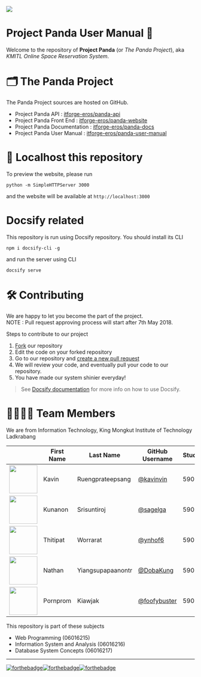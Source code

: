 ![](https://i.imgur.com/uteHb6I.png)
# Project Panda User Manual 🐼

Welcome to the repository of **Project Panda** (or _The Panda Project_), aka _KMITL Online Space Reservation System_.

# 🗂 The Panda Project
The Panda Project sources are hosted on GitHub.

* Project Panda API : [itforge-eros/panda-api](https://github.com/itforge-eros/panda-api)
* Project Panda Front End : [itforge-eros/panda-website](https://github.com/itforge-eros/panda-website)
* Project Panda Documentation : [itforge-eros/panda-docs](https://github.com/itforge-eros/panda-docs)
* Project Panda User Manual : [itforge-eros/panda-user-manual](https://github.com/itforge-eros/panda-user-manual)

# 🚀 Localhost this repository
To preview the website, please run
```
python -m SimpleHTTPServer 3000
```
and the website will be available at `http://localhost:3000`

# Docsify related
This repository is run using Docsify repository. You should install its CLI
```
npm i docsify-cli -g
```

and run the server using CLI
```
docsify serve
```

# 🛠 Contributing
We are happy to let you become the part of the project. <br>
NOTE : Pull request approving process will start after 7th May 2018.

Steps to contribute to our project
1. [Fork](https://help.github.com/articles/fork-a-repo/) our repository
2. Edit the code on your forked repository
3. Go to our repository and [create a new pull request](https://help.github.com/articles/creating-a-pull-request/)
4. We will review your code, and eventually pull your code to our repository.
5. You have made our system shinier everyday!

> See [Docsify documentation](https://docsify.js.org/) for more info on how to use Docsify.

# 👨‍👩‍👧‍👦 Team Members
We are from Information Technology, King Mongkut Institute of Technology Ladkrabang

||First Name|Last Name|GitHub Username|Student ID|
|:-:|--|------|---------------|---------|
|<img src="https://avatars1.githubusercontent.com/u/20960087" width="75px">|Kavin|Ruengprateepsang|[@kavinvin](https://github.com/kavinvin)|59070009|
|<img src="https://avatars3.githubusercontent.com/u/13056824" width="75px">|Kunanon|Srisuntiroj|[@sagelga](https://github.com/sagelga)|59070022|
|<img src="https://avatars2.githubusercontent.com/u/22119886" width="75px">|Thitipat|Worrarat|[@ynhof6](https://github.com/ynhof6)|59070043|
|<img src="https://avatars0.githubusercontent.com/u/3814520" width="75px">|Nathan|Yiangsupapaanontr|[@DobaKung](https://github.com/DobaKung)|59070087|
|<img src="https://avatars1.githubusercontent.com/u/20330195" width="75px">|Pornprom|Kiawjak|[@foofybuster](https://github.com/foofybuster)|59070113|

This repository is part of these subjects
- Web Programming (06016215)
- Information System and Analysis (06016216)
- Database System Concepts (06016217)

---

[![forthebadge](https://forthebadge.com/images/badges/built-with-love.svg)](https://forthebadge.com)[![forthebadge](https://forthebadge.com/images/badges/contains-cat-gifs.svg)](https://forthebadge.com)[![forthebadge](https://forthebadge.com/images/badges/powered-by-responsibility.svg)](https://forthebadge.com)
